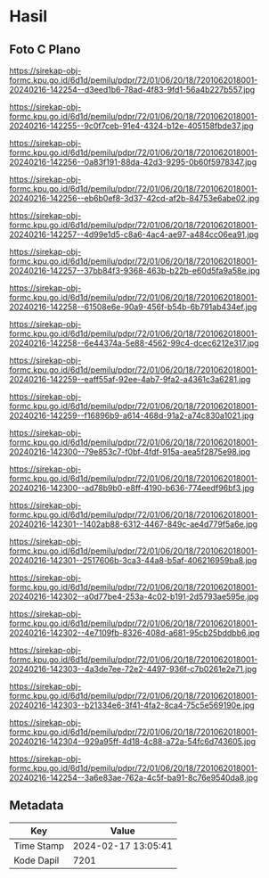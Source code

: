 # Hasil

## Foto C Plano

https://sirekap-obj-formc.kpu.go.id/6d1d/pemilu/pdpr/72/01/06/20/18/7201062018001-20240216-142254--d3eed1b6-78ad-4f83-9fd1-56a4b227b557.jpg

https://sirekap-obj-formc.kpu.go.id/6d1d/pemilu/pdpr/72/01/06/20/18/7201062018001-20240216-142255--9c0f7ceb-91e4-4324-b12e-405158fbde37.jpg

https://sirekap-obj-formc.kpu.go.id/6d1d/pemilu/pdpr/72/01/06/20/18/7201062018001-20240216-142256--0a83f191-88da-42d3-9295-0b60f5978347.jpg

https://sirekap-obj-formc.kpu.go.id/6d1d/pemilu/pdpr/72/01/06/20/18/7201062018001-20240216-142256--eb6b0ef8-3d37-42cd-af2b-84753e6abe02.jpg

https://sirekap-obj-formc.kpu.go.id/6d1d/pemilu/pdpr/72/01/06/20/18/7201062018001-20240216-142257--4d99e1d5-c8a6-4ac4-ae97-a484cc06ea91.jpg

https://sirekap-obj-formc.kpu.go.id/6d1d/pemilu/pdpr/72/01/06/20/18/7201062018001-20240216-142257--37bb84f3-9368-463b-b22b-e60d5fa9a58e.jpg

https://sirekap-obj-formc.kpu.go.id/6d1d/pemilu/pdpr/72/01/06/20/18/7201062018001-20240216-142258--61508e6e-90a9-456f-b54b-6b791ab434ef.jpg

https://sirekap-obj-formc.kpu.go.id/6d1d/pemilu/pdpr/72/01/06/20/18/7201062018001-20240216-142258--6e44374a-5e88-4562-99c4-dcec6212e317.jpg

https://sirekap-obj-formc.kpu.go.id/6d1d/pemilu/pdpr/72/01/06/20/18/7201062018001-20240216-142259--eaff55af-92ee-4ab7-9fa2-a4361c3a6281.jpg

https://sirekap-obj-formc.kpu.go.id/6d1d/pemilu/pdpr/72/01/06/20/18/7201062018001-20240216-142259--f16896b9-a614-468d-91a2-a74c830a1021.jpg

https://sirekap-obj-formc.kpu.go.id/6d1d/pemilu/pdpr/72/01/06/20/18/7201062018001-20240216-142300--79e853c7-f0bf-4fdf-915a-aea5f2875e98.jpg

https://sirekap-obj-formc.kpu.go.id/6d1d/pemilu/pdpr/72/01/06/20/18/7201062018001-20240216-142300--ad78b9b0-e8ff-4190-b636-774eedf96bf3.jpg

https://sirekap-obj-formc.kpu.go.id/6d1d/pemilu/pdpr/72/01/06/20/18/7201062018001-20240216-142301--1402ab88-6312-4467-849c-ae4d779f5a6e.jpg

https://sirekap-obj-formc.kpu.go.id/6d1d/pemilu/pdpr/72/01/06/20/18/7201062018001-20240216-142301--2517606b-3ca3-44a8-b5af-406216959ba8.jpg

https://sirekap-obj-formc.kpu.go.id/6d1d/pemilu/pdpr/72/01/06/20/18/7201062018001-20240216-142302--a0d77be4-253a-4c02-b191-2d5793ae595e.jpg

https://sirekap-obj-formc.kpu.go.id/6d1d/pemilu/pdpr/72/01/06/20/18/7201062018001-20240216-142302--4e7109fb-8326-408d-a681-95cb25bddbb6.jpg

https://sirekap-obj-formc.kpu.go.id/6d1d/pemilu/pdpr/72/01/06/20/18/7201062018001-20240216-142303--4a3de7ee-72e2-4497-936f-c7b0261e2e71.jpg

https://sirekap-obj-formc.kpu.go.id/6d1d/pemilu/pdpr/72/01/06/20/18/7201062018001-20240216-142303--b21334e6-3f41-4fa2-8ca4-75c5e569190e.jpg

https://sirekap-obj-formc.kpu.go.id/6d1d/pemilu/pdpr/72/01/06/20/18/7201062018001-20240216-142304--929a95ff-4d18-4c88-a72a-54fc6d743605.jpg

https://sirekap-obj-formc.kpu.go.id/6d1d/pemilu/pdpr/72/01/06/20/18/7201062018001-20240216-142254--3a6e83ae-762a-4c5f-ba91-8c76e9540da8.jpg


## Metadata

| Key        | Value               |
| ---------- | ------------------- |
| Time Stamp | 2024-02-17 13:05:41 |
| Kode Dapil | 7201                |



